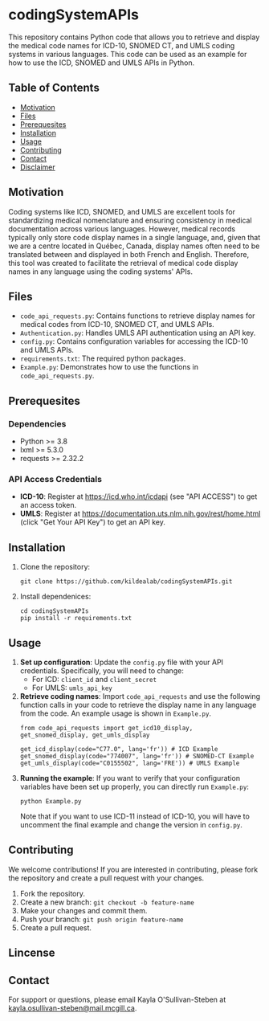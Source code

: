 # codingSystemAPIs
This repository contains Python code that allows you to retrieve and display the medical code names for ICD-10, SNOMED CT, and UMLS coding systems in various languages. 
This code can be used as an example for how to use the ICD, SNOMED and UMLS APIs in Python. 

## Table of Contents
- [Motivation](#Motivation)
- [Files](#Files)
- [Prerequesites](#Prerequesites)
- [Installation](#Installation)
- [Usage](#Usage)
- [Contributing](#Contributing)
- [Contact](#Contact)
- [Disclaimer](#Disclaimer)
  
## Motivation
Coding systems like ICD, SNOMED, and UMLS are excellent tools for standardizing medical nomenclature and ensuring consistency in medical documentation across various languages.
However, medical records typically only store code display names in a single language, and, given that we are a centre located in Québec, Canada, display names often need to be translated between and displayed in both French and English. 
Therefore, this tool was created to facilitate the retrieval of medical code display names in any language using the coding systems' APIs. 

## Files
* `code_api_requests.py`: Contains functions to retrieve display names for medical codes from ICD-10, SNOMED CT, and UMLS APIs.
* `Authentication.py`: Handles UMLS API authentication using an API key.
* `config.py`: Contains configuration variables for accessing the ICD-10 and UMLS APIs.
* `requirements.txt`: The required python packages.
* `Example.py`: Demonstrates how to use the functions in `code_api_requests.py`.

## Prerequesites
### Dependencies
* Python >= 3.8
* lxml >= 5.3.0
* requests >= 2.32.2
### API Access Credentials
* **ICD-10**: Register at https://icd.who.int/icdapi (see "API ACCESS") to get an access token.
* **UMLS**: Register at https://documentation.uts.nlm.nih.gov/rest/home.html (click "Get Your API Key") to get an API key.

## Installation
1. Clone the repository:
   ```
   git clone https://github.com/kildealab/codingSystemAPIs.git
   ```
2. Install dependenices:
   ```
   cd codingSystemAPIs
   pip install -r requirements.txt
   ```
## Usage
1. **Set up configuration**: Update the `config.py` file with your API credentials. Specifically, you will need to change:
    * For ICD: `client_id` and `client_secret`
    * For UMLS: `umls_api_key`
2. **Retrieve coding names**: Import `code_api_requests` and use the following function calls in your code to retrieve the display name in any language from the code. An example usage is shown in `Example.py`.
    ```
    from code_api_requests import get_icd10_display, get_snomed_display, get_umls_display

    get_icd_display(code="C77.0", lang='fr')) # ICD Example
    get_snomed_display(code="774007", lang='fr')) # SNOMED-CT Example
    get_umls_display(code="C0155502", lang='FRE')) # UMLS Example
    ```
3. **Running the example**: If you want to verify that your configuration variables have been set up properly, you can directly run `Example.py`:
   ```
   python Example.py
   ```
   Note that if you want to use ICD-11 instead of ICD-10, you will have to uncomment the final example and change the version in `config.py`.
## Contributing
We welcome contributions! If you are interested in contributing, please fork the repository and create a pull request with your changes.
1. Fork the repository.
2. Create a new branch: `git checkout -b feature-name`
3. Make your changes and commit them.
4. Push your branch: `git push origin feature-name`
5. Create a pull request.

## Lincense

## Contact
For support or questions, please email Kayla O'Sullivan-Steben at kayla.osullivan-steben@mail.mcgill.ca.
